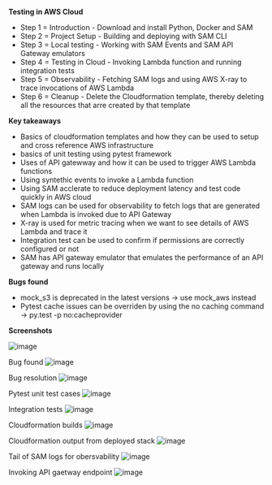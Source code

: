 **Testing in AWS Cloud**
- Step 1 = Introduction - Download and install Python, Docker and SAM
- Step 2 = Project Setup - Building and deploying with SAM CLI
- Step 3 = Local testing - Working with SAM Events and SAM API Gateway emulators
- Step 4 = Testing in Cloud - Invoking Lambda function and running integration tests
- Step 5 = Observability - Fetching SAM logs and using AWS X-ray to trace invocations of AWS Lambda
- Step 6 = Cleanup - Delete the Cloudformation template, thereby deleting all the resources that arre created by that template

**Key takeaways**
- Basics of cloudformation templates and how they can be used to setup and cross reference AWS infrastructure
- basics of unit testing using pytest framework
- Uses of API gatewway and how it can be used to trigger AWS Lambda functions
- Using syntethic events to invoke a Lambda function
- Using SAM acclerate to reduce deployment latency and test code quickly in AWS cloud
- SAM logs can be used for observability to fetch logs that are generated when Lambda is invoked due to API Gateway
- X-ray is used for metric tracing when we want to see details of AWS Lambda and trace it
- Integration test can be used to confirm if permissions are correctly configured or not
- SAM has API gateway emulator that emulates the performance of an API gateway and runs locally

**Bugs found**
- mock_s3 is deprecated in the latest versions -> use mock_aws instead
- Pytest cache issues can be overriden by using the no caching command -> py.test -p no:cacheprovider

**Screenshots**

![image](https://github.com/farhanahraf03/CS218_assignment2/assets/42094234/f272ccaa-d9b7-4a2a-bf62-c487f08b1e9c)

Bug found
![image](https://github.com/farhanahraf03/CS218_assignment2/assets/42094234/33440da4-fc66-4d81-a5b2-9950928cbce5)

Bug resolution
![image](https://github.com/farhanahraf03/CS218_assignment2/assets/42094234/a5266721-da6e-47ab-b402-d99ece54aace)

Pytest unit test cases
![image](https://github.com/farhanahraf03/CS218_assignment2/assets/42094234/95ffe90d-6816-4a0f-979e-f5c97904a610)

Integration tests
![image](https://github.com/farhanahraf03/CS218_assignment2/assets/42094234/ce30815b-817b-4880-9014-0250b1634e34)

Cloudformation builds
![image](https://github.com/farhanahraf03/CS218_assignment2/assets/42094234/d775ebb2-e6a9-42ee-9801-f4a14a918b9c)

Cloudformation output from deployed stack
![image](https://github.com/farhanahraf03/CS218_assignment2/assets/42094234/6c67cb54-54f6-431c-a058-fe579959ca41)

Tail of SAM logs for obersvability
![image](https://github.com/farhanahraf03/CS218_assignment2/assets/42094234/d43f4762-981d-4a09-a516-970f454dff9a)

Invoking API gaetway endpoint
![image](https://github.com/farhanahraf03/CS218_assignment2/assets/42094234/ef3f3bca-74e9-43f3-9068-8bb9d079c2bc)


